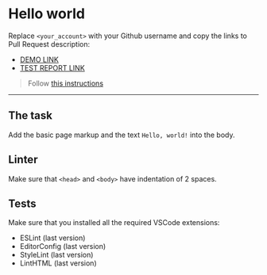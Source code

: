 # Hello world

Replace `<your_account>` with your Github username and copy the links to Pull Request description:
- [DEMO LINK](https://Oleksandr-Kovalchuk.github.io/layout_hello-world/)
- [TEST REPORT LINK](https://Oleksandr-Kovalchuk.github.io/layout_hello-world/report/html_report/)

> Follow [this instructions](https://mate-academy.github.io/layout_task-guideline/#how-to-solve-the-layout-tasks-on-github)
___

## The task

Add the basic page markup and the text `Hello, world!` into the body.

## Linter

Make sure that `<head>` and `<body>` have indentation of 2 spaces.

## Tests

Make sure that you installed all the required VSCode extensions:

- ESLint (last version)
- EditorConfig (last version)
- StyleLint (last version)
- LintHTML (last version)
